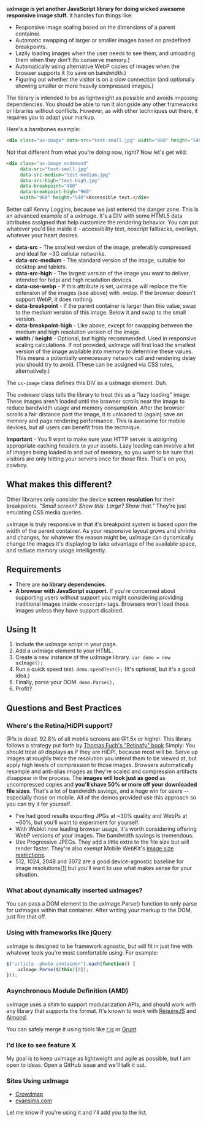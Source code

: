 **uxImage is yet another JavaScript library for doing wicked awesome responsive image stuff.** It handles fun things like:

* Responsive image scaling based on the dimensions of a parent container.
* Automatic swapping of larger or smaller images based on predefined breakpoints.
* Lazily loading images when the user needs to see them, and unloading them when they don't (to conserve memory.)
* Automatically using alternative WebP copies of images when the browser supports it (to save on bandwidth.)
* Figuring out whether the visitor is on a slow connection (and optionally showing smaller or more heavily compressed images.)

The library is intended to be as lightweight as possible and avoids imposing dependencies. You should be able to run it alongside any other frameworks or libraries without conflicts. However, as with other techniques out there, it requires you to adapt your markup.

Here's a barebones example:

```html
<div class="ux-image" data-src="test-small.jpg" width="960" height="540">Accessible text.</div>
```

Not that different from what you're doing now, right? Now let's get wild:

```html
<div class="ux-image ondemand"
     data-src="test-small.jpg"
     data-src-medium="test-medium.jpg"
     data-src-high="test-high.jpg"
     data-breakpoint="480"
     data-breakpoint-high="960"
     width="960" height="540">Accessible text.</div>
```

Better call Kenny Loggins, because we just entered the danger zone. This is an advanced example of a uxImage. It's a DIV with some HTML5 data attributes assigned that help customize the rendering behavior. You can put whatever you'd like inside it - accessibility text, noscript fallbacks, overlays, whatever your heart desires.

+ **data-src** - The smallest version of the image, preferably compressed and ideal for ~3G cellular networks.
+ **data-src-medium** - The standard version of the image, suitable for desktop and tablets.
+ **data-src-high** - The largest version of the image you want to deliver, intended for hidpi and high resolution devices.
+ **data-use-webp** - If this attribute is set, uxImage will replace the file extension of the images (see above) with .webp. If the browser doesn't support WebP, it does nothing.
+ **data-breakpoint** - If the parent container is larger than this value, swap to the medium version of this image. Below it and swap to the small version.
+ **data-breakpoint-high** - Like above, except for swapping between the medium and high resolution version of the image.
+ **width** / **height** - Optional, but highly recommended. Used in responsive scaling calculations. If not provided, uxImage will first load the smallest version of the image available into memory to determine these values. This means a potentially unnecessary network call and rendering delay you should try to avoid. (These can be assigned via CSS rules, alternatively.)

The ```ux-image``` class defines this DIV as a uxImage element. Duh.

The ```ondemand``` class tells the library to treat this as a "lazy loading" image. These images aren't loaded until the browser scrolls near the image to reduce bandwidth usage and memory consumption. After the browser scrolls a fair distance past the image, it is unloaded to (again) save on memory and page rendering performance. This is awesome for mobile devices, but all users can benefit from the technique.

**Important** - You'll want to make sure your HTTP server is assigning appropriate caching headers to your assets. Lazy loading can involve a lot of images being loaded in and out of memory, so you want to be sure that visitors are only hitting your servers once for those files. That's on you, cowboy.

## What makes this different?

Other libraries only consider the device __screen resolution__ for their breakpoints. _"Small screen? Show this. Large? Show that."_ They're just emulating CSS media queries.

uxImage is truly responsive in that it's breakpoint system is based upon the width of the parent container. As your responsive layout grows and shrinks and changes, for whatever the reason might be, uxImage can dynamically change the images it's displaying to take advantage of the available space, and reduce memory usage intelligently.

## Requirements

+ There are **no library dependencies**.
+ **A browser with JavaScript support.** If you're concerned about supporting users without support you might considering providing traditional images inside ```<noscript>``` tags. Browsers won't load those images unless they have support disabled.

## Using It

1. Include the uxImage script in your page.
2. Add a uxImage element to your HTML.
3. Create a new instance of the uxImage library. ```var demo = new uxImage();```
4. Run a quick speed test. ```demo.speedTest();``` (It's optional, but it's a good idea.)
5. Finally, parse your DOM. ```demo.Parse();```
6. Profit?

## Questions and Best Practices

### Where's the Retina/HiDPI support?
@1x is dead. 92.8% of all mobile screens are @1.5x or higher. This library follows a strategy put forth by [Thomas Fuch's "Retinafy" book](http://retinafy.me/) Simply: You should treat all displays as if they are HiDPI, because most will be. Serve up images at roughly twice the resolution you intend them to be viewed at, but apply high levels of compression to those images. Browsers automatically resample and anti-alias images as they're scaled and compression artifacts disappear in the process. The **images will look just as good** as uncompressed copies and **you'll shave 50% or more off your downloaded file sizes**. That's a lot of bandwidth savings, and a huge win for users -- especially those on mobile. All of the demos provided use this approach so you can try it for yourself.

+ I've had good results exporting JPGs at ~30% quality and WebPs at ~60%, but you'll want to experiment for yourself.
+ With Webkit now leading browser usage, it's worth considering offering WebP versions of your images. The bandwidth savings is tremendous.
+ Use Progressive JPEGs. They add a little extra to the file size but will render faster. They're also exempt Mobile WebKit's [image size restrictions](http://duncandavidson.com/blog/2012/03/webkit_retina_bug/).
+ 512, 1024, 2048 and 3072 are a good device-agnostic baseline for image resolutions[[1]](http://blog.cloudfour.com/how-do-you-pick-responsive-images-breakpoints/comment-page-1/#comment-14803) but you'll want to use what makes sense for your situation.

### What about dynamically inserted uxImages?
You can pass a DOM element to the uxImage.Parse() function to only parse for uxImages within that container. After writing your markup to the DOM, just fire that off.

### Using with frameworks like jQuery
uxImage is designed to be framework agnostic, but will fit in just fine with whatever tools you're most comfortable using. For example:

```js
$("article .photo-container").each(function() {
    uxImage.Parse($(this)[0]);
}));
```

###  Asynchronous Module Definition (AMD)
uxImage uses a shim to support modularization APIs, and should work with any library that supports the format. It's known to work with [RequireJS](http://requirejs.org) and [Almond](https://github.com/jrburke/almond).

You can safely merge it using tools like [r.js](http://requirejs.org/docs/optimization.html) or [Grunt](http://gruntjs.com/).

### I'd like to see feature X
My goal is to keep uxImage as lightweight and agile as possible, but I am open to ideas. Open a GitHub issue and we'll talk it out.

### Sites Using uxImage

+ [Crowdmap](https://crowdmap.com)
+ [evansims.com](http://evansims.com)

Let me know if you're using it and I'll add you to the list.
